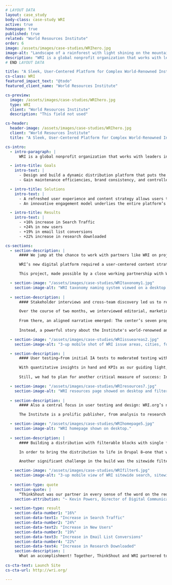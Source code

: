 ```yaml
---
# LAYOUT DATA
layout: case_study
body-class: case-study WRI
active: true
homepage: true
published: true
related: "World Resources Institute"
order: 6
image: /assets/images/case-studies/WRIhero.jpg
image-alt: "Landscape of a rainforest with light shining on the mountains in the background."
description: "WRI is a global nonprofit organization that works with leaders in government, business and civil society to research, design, and carry out practical solutions that simultaneously improve people’s lives and ensure nature can thrive. "
# END LAYOUT DATA

title: "A Sleek, User-Centered Platform for Complex World-Renowned Institute"
cs-class: WRI
featured_impact_text: "@todo"
featured_client_name: "World Resources Institute"

cs-preview:
  image: /assets/images/case-studies/WRIhero.jpg
  type: WRI
  client: "World Resources Institute"
  description: "This field not used"

cs-header:
  header-image: /assets/images/case-studies/WRIhero.jpg
  client: "World Resources Institute"
  title: "A Sleek, User-Centered Platform for Complex World-Renowned Institute"

cs-intro:
  - intro-paragraph: |
      WRI is a global nonprofit organization that works with leaders in government, business and civil society to research, design, and carry out practical solutions that simultaneously improve people’s lives and ensure nature can thrive. 

  - intro-title: Goals
    intro-text: |
      - Design and build a dynamic distribution platform that puts the best of WRI’s research, data, and analysis at the fingertips of the world’s government, business, and climate justice leaders. 
      - Gain maintenance efficiencies, brand consistency, and controlled content sharing across sites. Engage a host of complex stakeholders spanning teams and levels, including global locations.

  - intro-title: Solutions
    intro-text: |
      - A refreshed user experience and content strategy allows users to understand what WRI can offer by their needs rather than the Institute’s program siloes.
      - An innovative engagement model underlies the entire platform’s technical functionality, including a sitewide filter, narrative taxonomy, and search strategy.  

  - intro-title: Results
    intro-text: |
      - +16% increase in Search Traffic
      - +24% in new users
      - +19% in email list conversions
      - +22% increase in research downloaded

cs-sections:
  - section-description: |
      #### We jump at the chance to work with partners like WRI on projects of this scale. 

      WRI’s new digital platform required a user-centered content strategy, a brand refresh, complex stakeholder engagement, and maybe most exciting of all, a turn-key solution for a distribution that would need to host both WRI.org as well as international office sites. 

      This project, made possible by a close working partnership with WRI’s expert team, showcases a sitewide issue filter, responsive navigation as a user moves deeper into their exploration, a user-centered narrative taxonomy system, and a refreshed, robust, and tightly managed design system. What’s more? The platform itself is built as a distribution, meaning that WRI’s team can spin up a new site with the same exciting functionality from WRI.org’s codebase—a feature that was a must-have going into this project. 

  - section-image: "/assets/images/case-studies/WRItaxonomy1.jpg"
    section-image-alt: "WRI taxonomy naming system viewed on a desktop. Taxonomy links are highlighted green."
    
  - section-description: |
      #### Stakeholder interviews and cross-team discovery led us to remarkable insights and a clear path forward. 

      Over the course of two months, we interviewed editorial, marketing, communications, programs, and executive teams—and were guided by the investment of multiple project advisory working groups along the way. 
      
      From there, an aligned narrative emerged: The center’s seven program teams, each focused on a different issue—cities, climate, energy, food, forests, water, and oceans—and its four centers—business, economics, finance, and governance—would no longer serve as the pillars of a user’s experience.
      
      Instead, a powerful story about the Institute's world-renowned analysis, coalitions, and interactive, data-driven tools would take center stage, with the ability to filter the entire site’s content by issue or perspective at the snap of your fingers. To be sure we tracked towards aligned success, the team developed its very own Core Action Target, mapping KPIs to each other in order of priority, impact, and their overall efficacy in determining the platform’s success. 

  - section-image: "/assets/images/case-studies/WRIissueareas2.jpg"
    section-image-alt: "3-up mobile shot of WRI issue areas, cities, forests, and oceans."

  - section-description: |
      #### User testing—from initial IA tests to moderated testing with design comps—validated our new approach. 

      With quantitative insights in hand and KPIs as our guiding light, our team moved forward with the confidence we needed to socialize the Institute’s bold new vision for user experience throughout the organization.  
      
      Still, we had to plan for another critical measure of success: In order to execute our new content strategy, we’d need to archive thousands of pages of old content, and at the same time, maintain the site’s impressive performance in Search. Most traffic came in from the site’s blog, a place where a skilled editorial team makes WRI’s impressive research, data, and tools accessible to journalists, corporate strategists, policymakers, and high-level change-agents around the world. To maintain search dominance, we decided to simplify the sitemap, clarify the site’s folding structure, and critically, rename internal-facing nomenclature to be clearer to users—humans and bots alike. Publications became Research. Blog became Insights. Data broke itself out of the more general Publications and stepped into its full keyword SEO power. Did it work? You know it. Since launch, the site’s search traffic is up by 16 percent! 

  - section-image: "/assets/images/case-studies/WRIresources7.jpg"
    section-image-alt: "WRI resources page showed on desktop and filter on a mobile."
    
  - section-description: |
      #### Also a central focus in user testing and design: WRI.org’s new homepage.  

      The Institute is a prolific publisher, from analysis to research to data to tools—and the old homepage reflected just how much content was available. Our path forward required alignment across the organization—we’d be making enormous change. Thanks to a laser focus from WRI’s project teams and iterative design, we were able to craft a bold new homepage. Now, users experience the homepage as directed and depthful. The powerful impact of WRI is immediately understood through use of bold imagery and featured blocks. This clarity is made possible by an overlay menu system and sitewide filter that can organize and make all content available at the appropriate moment, rather than every moment.   

  - section-image: "/assets/images/case-studies/WRIhomepage5.jpg"
    section-image-alt: "WRI homepage shown on desktop."
 
  - section-description: |
      #### Building a distribution with filterable blocks with single file components isn’t easy, but it is really, really sustainable. 

      In order to bring the distribution to life in Drupal 8—one that would be easily configured through an admin interface—our lead engineers decided to leverage single file components in the build approach. Using SFCs means that essentially, we built out blocks of functionality for the platform that can be extracted or not used at all when new sites are spun up: The perfect kind of lego-style building system that offers maximum control and flexibility for new platforms and minimum risk when conducting maintenance or updates.

      Another significant challenge in the build was the sitewide filter, made possible by a smart approach to automating content filtering and critically, a content strategy that stays simple on the surface and directs to a robust resource library landing page for deeper exploration. So how’d we make the sitewide filter a reality without sacrificing load time? Instead of requiring the javascript library to load automated content—which can be rough for accessibility needs and tough on site speed—we decided to set cookies for users, have views interpret those cookies, and then allow users to share those personalized pages with others. Trickier than it sounds? Yes. Worth it to create a personalized and fully accessibly platform? Absolutely.  

  - section-image: "/assets/images/case-studies/WRIfilter6.jpg"
    section-image-alt: "3-up mobile view of WRI sitewide search, sitewide search narrowed down by issue area, and sitewide filter."
    
  - section-type: quote
    section-quote: |
      “ThinkShout was our partner in every sense of the word on the redesign of WRI.org. Considering the scale and complexity of that effort, we couldn’t have asked for a better team to see us through that process.”
    section-attribution: "~ Kevin Powers, Director of Digital Communications, WRI"

  - section-type: result
    section-data-number1: "16%"
    section-data-text1: "Increase in Search Traffic"
    section-data-number2: "24%"
    section-data-text2: "Increase in New Users"
    section-data-number3: "19%"
    section-data-text3: "Increase in Email List Conversions"
    section-data-number4: "22%"
    section-data-text4: "Increase in Research Downloaded"
    section-description: |
      What an accomplishment! Together, ThinkShout and WRI partnered to bring a new distribution, refreshed brand, tight design system, powerful user experience, and beautiful new WRI.org together in just 15 months. Bravo, WRI. The world needs your enormous impact, and we’re glad we could partner with you at such a critical moment in your journey.
      
cs-cta-text: Launch Site
cs-cta-url: http://wri.org/

---
```

